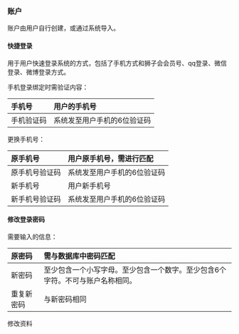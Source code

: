 ### 账户

账户由用户自行创建，或通过系统导入。

#### 快捷登录

用于用户快速登录系统的方式，包括了手机方式和狮子会会员号、qq登录、微信登录、微博登录方式。

手机登录绑定时需验证内容：

| 手机号 | 用户的手机号 |
| :--- | :--- |
| 手机验证码 | 系统发至用户手机的6位验证码 |

更换手机号：

| 原手机号 | 用户原手机号，需进行匹配 |
| :--- | :--- |
| 原手机号验证码 | 系统发至用户手机的6位验证码 |
| 新手机号 | 用户新手机号 |
| 新手机号验证码 | 系统发至用户手机的6位验证码 |

#### 修改登录密码

需要输入的信息：

| 原密码 | 需与数据库中密码匹配 |
| :--- | :--- |
| 新密码 | 至少包含一个小写字母。至少包含一个数字。至少包含6个字符。不可与账户名称相同。 |
| 重复新密码 | 与新密码相同 |

修改资料



